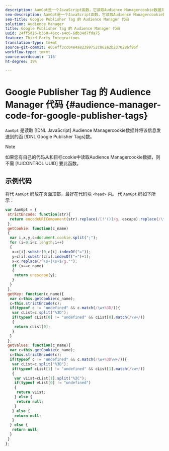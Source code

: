 ```yaml
---
description: AamGpt是一个JavaScript函数，它读取Audience Managercookie数据并将该信息发送到Google Publisher标记。
seo-description: AamGpt是一个JavaScript函数，它读取Audience Managercookie数据并将该信息发送到Google Publisher标记。
seo-title: Google Publisher Tag 的 Audience Manager 代码
solution: Audience Manager
title: Google Publisher Tag 的 Audience Manager 代码
uuid: 24ff5d16-b360-46cc-a4c6-6db34d7fda75
feature: Third Party Integrations
translation-type: tm+mt
source-git-commit: e05eff3cc04e4a82399752c862e2b2370286f96f
workflow-type: tm+mt
source-wordcount: '116'
ht-degree: 19%

---
```



# Google Publisher Tag 的 Audience Manager 代码 {#audience-manager-code-for-google-publisher-tags}

`AamGpt` 是读取 [!DNL JavaScript] Audience Managercookie数据并将该信息发送到的函 [!DNL Google Publisher Tags]数。

>[!NOTE]
>
>如果您有自己的代码从和目标cookie中读取Audience Managercookie数据，则不需 [!UICONTROL UUID] 要此函数。

## 示例代码

将代 `AamGpt` 码放在页面顶部，最好在代码块 `<head>` 内。 代 `AamGpt` 码如下所示：

```js
var AamGpt = {  
 strictEncode: function(str){ 
  return encodeURIComponent(str).replace(/[!'()]/g, escape).replace(/\*/g, "%2A"); 
 }, 
 getCookie: function(c_name) 
 { 
  var i,x,y,c=document.cookie.split(";"); 
  for (i=0;i<c.length;i++) 
  { 
   x=c[i].substr(0,c[i].indexOf("=")); 
   y=c[i].substr(c[i].indexOf("=")+1); 
   x=x.replace(/^\s+|\s+$/g,""); 
   if (x==c_name) 
   { 
    return unescape(y); 
   } 
  } 
 }, 
 getKey: function(c_name){ 
  var c=this.getCookie(c_name); 
  c=this.strictEncode(c); 
  if(typeof c != "undefined" && c.match(/\w+%3D/)){ 
   var cList=c.split("%3D"); 
   if(typeof cList[0] != "undefined" && cList[0].match(/\w+/)) 
   { 
    return cList[0]; 
   } 
  }  
 }, 
 getValues: function(c_name){ 
  var c=this.getCookie(c_name); 
  c=this.strictEncode(c); 
  if(typeof c != "undefined" && c.match(/\w+%3D\w+/)){ 
   var cList=c.split("%3D"); 
   if(typeof cList[1] != "undefined" && cList[1].match(/\w+/)) 
   { 
    var vList=cList[1].split("%2C"); 
    if(typeof vList[0] != "undefined") 
    { 
     return vList; 
    } else { 
     return null; 
    }    
   } else { 
    return null; 
   } 
  } else { 
   return null; 
  } 
 } 
};
```
